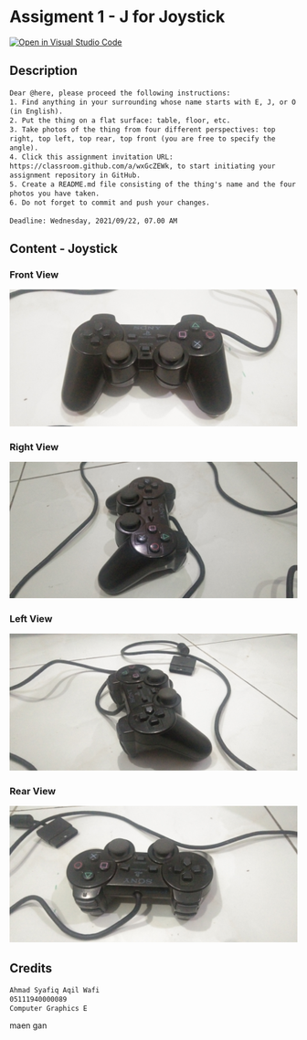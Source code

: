 # Assigment 1 - J for Joystick

[![Open in Visual Studio Code](https://classroom.github.com/assets/open-in-vscode-f059dc9a6f8d3a56e377f745f24479a46679e63a5d9fe6f495e02850cd0d8118.svg)](https://classroom.github.com/online_ide?assignment_repo_id=5667182&assignment_repo_type=AssignmentRepo)

## Description

```
Dear @here, please proceed the following instructions:
1. Find anything in your surrounding whose name starts with E, J, or O (in English).
2. Put the thing on a flat surface: table, floor, etc.
3. Take photos of the thing from four different perspectives: top right, top left, top rear, top front (you are free to specify the angle).
4. Click this assignment invitation URL: https://classroom.github.com/a/wxGcZEWk, to start initiating your assignment repository in GitHub.
5. Create a README.md file consisting of the thing's name and the four photos you have taken.
6. Do not forget to commit and push your changes.

Deadline: Wednesday, 2021/09/22, 07.00 AM
```

## Content - Joystick

### Front View

![](Images/joystick_front.jpg)

### Right View

![](Images/joystick_right.jpg)

### Left View

![](Images/joystick_left.jpg)

### Rear View

![](Images/joystick_rear.jpg)

## Credits

```
Ahmad Syafiq Aqil Wafi
05111940000089
Computer Graphics E
```

maen gan